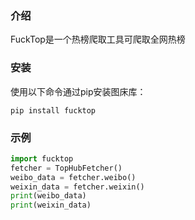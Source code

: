 
### 介绍
FuckTop是一个热榜爬取工具可爬取全网热榜
### 安装

使用以下命令通过pip安装图床库：

```
pip install fucktop
```

### 示例
```python
import fucktop
fetcher = TopHubFetcher()
weibo_data = fetcher.weibo()
weixin_data = fetcher.weixin()
print(weibo_data)
print(weixin_data)
```